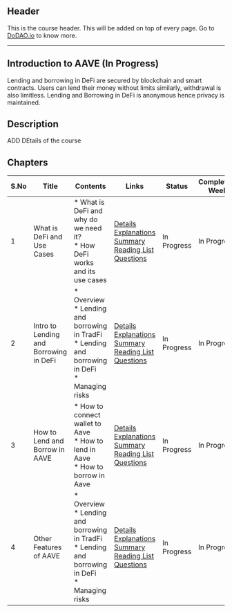 ## Header
This is the course header. This will be added on top of every page. Go to [DoDAO.io](https://www.dodao.io) to know more.

 ---

 ## Introduction to AAVE (In Progress)
 Lending and borrowing in DeFi are secured by blockchain and smart contracts. Users can lend their money without limits 
similarly, withdrawal is also limitless. Lending and Borrowing in DeFi is anonymous hence privacy is maintained.

 
 ## Description
 ADD DEtails of the course

 
 ## Chapters
 
 | S.No        | Title       | Contents   | Links      | Status      | Completion Week |
 | ----------- | ----------- |----------- |----------- | ----------- | ----------- |
 | 1      | What is DeFi and Use Cases | * What is DeFi and why do we need it?<br/> * How DeFi works and its use cases| [Details](generated/topics/what-is-defi.md) <br/> [Explanations](generated/explanations/intro-to-defi.md) <br/> [Summary](generated/summaries/intro-to-defi.md) <br/> [Reading List](generated/readings/intro-to-defi.md) <br/> [Questions](generated/questions/intro-to-defi.md) | In Progress | In Progress |
 | 2      | Intro to Lending and Borrowing in DeFi | * Overview<br/> * Lending and borrowing in TradFi<br/> * Lending and borrowing in DeFi<br/> * Managing risks| [Details](generated/topics/lending-and-borrowing-in-defi.md) <br/> [Explanations](generated/explanations/intro-to-lending-borrowing.md) <br/> [Summary](generated/summaries/intro-to-lending-borrowing.md) <br/> [Reading List](generated/readings/intro-to-lending-borrowing.md) <br/> [Questions](generated/questions/intro-to-lending-borrowing.md) | In Progress | In Progress |
 | 3      | How to Lend and Borrow in AAVE | * How to connect wallet to Aave<br/> * How to lend in Aave<br/> * How to borrow in Aave| [Details](generated/topics/how-lendings-borrowing-aave.md) <br/> [Explanations](generated/explanations/how-lendings-borrowing-aave.md) <br/> [Summary](generated/summaries/how-lendings-borrowing-aave.md) <br/> [Reading List](generated/readings/intro-to-lending-borrowing.md) <br/> [Questions](generated/questions/how-lendings-borrowing-aave.md) | In Progress | In Progress |
 | 4      | Other Features of AAVE | * Overview<br/> * Lending and borrowing in TradFi<br/> * Lending and borrowing in DeFi<br/> * Managing risks| [Details](generated/topics/lending-and-borrowing-in-defi.md) <br/> [Explanations](generated/explanations/aave-other-features.md) <br/> [Summary](generated/summaries/aave-other-features.md) <br/> [Reading List](generated/readings/intro-to-lending-borrowing.md) <br/> [Questions](generated/questions/aave-other-features.md) | In Progress | In Progress | 

